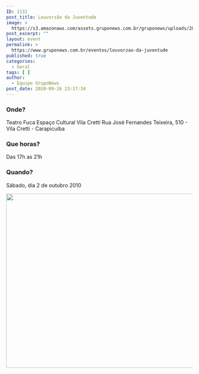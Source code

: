 ```yaml
---
ID: 1131
post_title: Louvorzão da Juventude
image: >
  https://s3.amazonaws.com/assets.gruponews.com.br/gruponews/uploads/2010/09/fuca.jpg
post_excerpt: ""
layout: event
permalink: >
  https://www.gruponews.com.br/eventos/louvorzao-da-juventude
published: true
categories:
  - Geral
tags: [ ]
author:
  - Equipe GrupoNews
post_date: 2010-09-26 23:17:34
---
```

<h3>Onde?</h3>
Teatro Fuca
Espaço Cultural Vila Cretti
Rua José Fernandes Teixeira, 510 - Vila Cretti - Carapicuíba
<h3>Que horas?</h3>
Das 17h as 21h
<h3>Quando?</h3>
Sábado, dia 2 de outubro 2010

<a href="http://www.gruponews.com.br/2010/09/louvorzao-da-juventude.html/fuca" rel="attachment wp-att-1133"><img class="alignnone size-full wp-image-1133" title="fuca" alt="" src="http://www.gruponews.com.br/wp-content/uploads/2010/09/fuca.jpg" width="625" height="470" /></a>